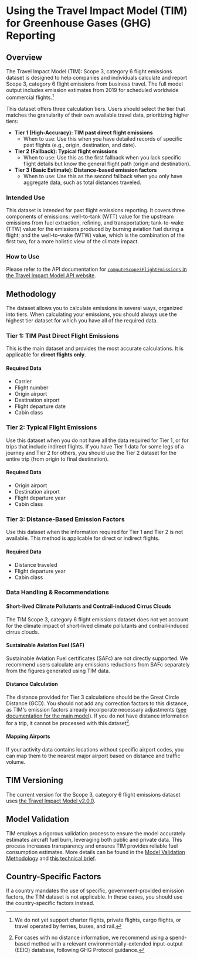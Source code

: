 # Using the Travel Impact Model (TIM) for Greenhouse Gases (GHG) Reporting

## Overview

The Travel Impact Model (TIM): Scope 3, category 6 flight emissions dataset is
designed to help companies and individuals calculate and report Scope 3,
category 6 flight emissions from business travel. The full model output includes
emission estimates from 2019 for scheduled worldwide commercial flights.[^1]

This dataset offers three calculation tiers. Users should select the tier that
matches the granularity of their own available travel data, prioritizing higher
tiers:

*   **Tier 1 (High-Accuracy): TIM past direct flight emissions**
    *   When to use: Use this when you have detailed records of specific past
        flights (e.g., origin, destination, and date).
*   **Tier 2 (Fallback): Typical flight emissions**
    *   When to use: Use this as the first fallback when you lack specific
        flight details but know the general flight path (origin and
        destination).
*   **Tier 3 (Basic Estimate): Distance-based emission factors**
    *   When to use: Use this as the second fallback when you only have
        aggregate data, such as total distances traveled.

### Intended Use

This dataset is intended for past flight emissions reporting. It covers three
components of emissions: well-to-tank (WTT) value for the upstream emissions
from fuel extraction, refining, and transportation; tank-to-wake (TTW) value for
the emissions produced by burning aviation fuel during a flight; and the
well-to-wake (WTW) value, which is the combination of the first two, for a more
holistic view of the climate impact.

### How to Use

Please refer to the API documentation for
[`computeScope3FlightEmissions` in the Travel Impact Model API website](https://developers.google.com/travel/impact-model/docs/reference/rest/v1/flights/computeScope3FlightEmissions).

## Methodology

The dataset allows you to calculate emissions in several ways, organized into
tiers. When calculating your emissions, you should always use the highest tier
dataset for which you have all of the required data.

### Tier 1: TIM Past Direct Flight Emissions

This is the main dataset and provides the most accurate calculations. It is
applicable for **direct flights only**.

#### Required Data

*   Carrier
*   Flight number
*   Origin airport
*   Destination airport
*   Flight departure date
*   Cabin class

### Tier 2: Typical Flight Emissions

Use this dataset when you do not have all the data required for Tier 1, or for
trips that include indirect flights. If you have Tier 1 data for some legs of a
journey and Tier 2 for others, you should use the Tier 2 dataset for the entire
trip (from origin to final destination).

#### Required Data

*   Origin airport
*   Destination airport
*   Flight departure year
*   Cabin class

### Tier 3: Distance-Based Emission Factors

Use this dataset when the information required for Tier 1 and Tier 2 is not
available. This method is applicable for direct or indirect flights.

#### Required Data

*   Distance traveled
*   Flight departure year
*   Cabin class

### Data Handling & Recommendations

#### Short-lived Climate Pollutants and Contrail-induced Cirrus Clouds

The TIM Scope 3, category 6 flight emissions dataset does not yet account for
the climate impact of short-lived climate pollutants and contrail-induced cirrus
clouds.

#### Sustainable Aviation Fuel (SAF)

Sustainable Aviation Fuel certificates (SAFc) are not directly supported. We
recommend users calculate any emissions reductions from SAFc separately from the
figures generated using TIM data.

#### Distance Calculation

The distance provided for Tier 3 calculations should be the Great Circle
Distance (GCD). You should not add any correction factors to this distance, as
TIM's emission factors already incorporate necessary adjustments
([see documentation for the main model](https://github.com/google/travel-impact-model?tab=readme-ov-file#distance-adjustment)).
If you do not have distance information for a trip, it cannot be processed with
this dataset[^2].

#### Mapping Airports

If your activity data contains locations without specific airport codes, you can
map them to the nearest major airport based on distance and traffic volume.

## TIM Versioning

The current version for the Scope 3, category 6 flight emissions dataset uses
[the Travel Impact Model v2.0.0](https://github.com/google/travel-impact-model/tree/main?tab=readme-ov-file#200).

## Model Validation

TIM employs a rigorous validation process to ensure the model accurately
estimates aircraft fuel burn, leveraging both public and private data. This
process increases transparency and ensures TIM provides reliable fuel
consumption estimates. More details can be found in the
[Model Validation Methodology](https://travelimpactmodel.org/static/media/tim_model_validation_methodology.pdf)
and
[this technical brief](https://travelimpactmodel.org/static/media/tim_model_selection.pdf).

## Country-Specific Factors

If a country mandates the use of specific, government-provided emission factors,
the TIM dataset is not applicable. In these cases, you should use the
country-specific factors instead.

[^1]: We do not yet support charter flights, private flights, cargo flights, or
    travel operated by ferries, buses, and rail.
[^2]: For cases with no distance information, we recommend using a spend-based
    method with a relevant environmentally-extended input-output (EEIO)
    database, following GHG Protocol guidance.
